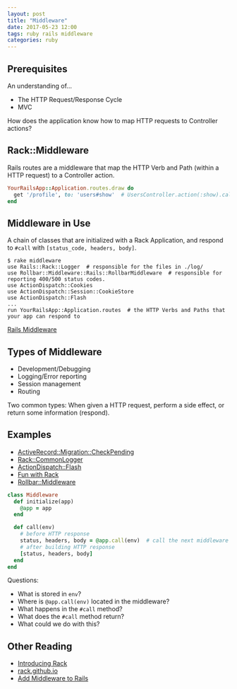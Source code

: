 ```yaml
---
layout: post
title: "Middleware"
date: 2017-05-23 12:00
tags: ruby rails middleware
categories: ruby
---
```


## Prerequisites

An understanding of...

* The HTTP Request/Response Cycle
* MVC

How does the application know how to map HTTP requests to Controller actions?

## Rack::Middleware

Rails routes are a middleware that map the HTTP Verb and Path (within a HTTP request) to a Controller action.

```ruby
YourRailsApp::Application.routes.draw do
  get '/profile', to: 'users#show'  # UsersController.action(:show).call
end
```

## Middleware in Use

A chain of classes that are initialized with a Rack Application, and respond to
`#call` with `[status_code, headers, body]`.

```
$ rake middleware
use Rails::Rack::Logger  # responsible for the files in ./log/
use Rollbar::Middleware::Rails::RollbarMiddleware  # responsible for reporting 400/500 status codes.
use ActionDispatch::Cookies
use ActionDispatch::Session::CookieStore
use ActionDispatch::Flash
...
run YourRailsApp::Application.routes  # the HTTP Verbs and Paths that your app can respond to
```

[Rails Middleware](http://edgeguides.rubyonrails.org/rails_on_rack.html#internal-middleware-stack)

## Types of Middleware

* Development/Debugging
* Logging/Error reporting
* Session management
* Routing

Two common types: When given a HTTP request, perform a side effect, or return some information (respond).


## Examples

* [ActiveRecord::Migration::CheckPending](https://github.com/rails/rails/blob/96aa18974adf7321f265eafbdfe74c7c6e007cb0/activerecord/lib/active_record/migration.rb#L545)
* [Rack::CommonLogger](https://github.com/rack/rack/blob/master/lib/rack/common_logger.rb)
* [ActionDispatch::Flash](https://github.com/rails/rails/blob/bc4781583d9db237dd928b01743c6db7596a36b3/actionpack/lib/action_dispatch/middleware/flash.rb)
* [Fun with Rack](http://radavis.github.io/2014/12/02/fun-with-rack.html)
* [Rollbar::Middleware](https://github.com/rollbar/rollbar-gem/blob/master/lib/rollbar/middleware/rails/rollbar.rb)


```ruby
class Middleware
  def initialize(app)
    @app = app
  end

  def call(env)
    # before HTTP response
    status, headers, body = @app.call(env)  # call the next middleware application
    # after building HTTP response
    [status, headers, body]
  end
end
```

Questions:

* What is stored in `env`?
* Where is `@app.call(env)` located in the middleware?
* What happens in the `#call` method?
* What does the `#call` method return?
* What could we do with this?


## Other Reading

* [Introducing Rack](http://chneukirchen.org/blog/archive/2007/02/introducing-rack.html)
* [rack.github.io](http://rack.github.io/)
* [Add Middleware to Rails](http://guides.rubyonrails.org/rails_on_rack.html#configuring-middleware-stack)
